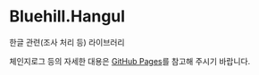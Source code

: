 # Bluehill.Hangul
한글 관련(조사 처리 등) 라이브러리

체인지로그 등의 자세한 대용은 [GitHub Pages](https://na1307.github.io/Bluehill.Hangul)를 참고해 주시기 바랍니다.

